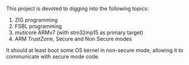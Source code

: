 This project is devoted to digging into the following topics:

1. ZIG programming
2. FSBL programming
3. muticore ARMv7 (with stm32mp15 as primary target)
4. ARM TrustZone, Secure and Non Secure modes

It should at least boot some OS kernel in non-secure mode, allowing it to communicate with secure mode code.
